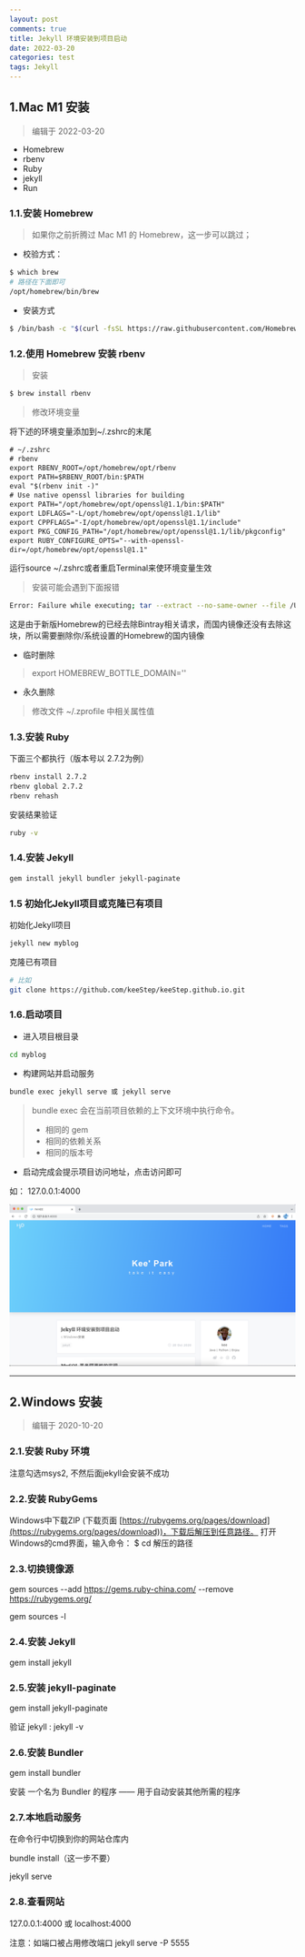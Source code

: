 ```yaml
---
layout: post
comments: true
title: Jekyll 环境安装到项目启动
date: 2022-03-20
categories: test
tags: Jekyll 
---
```


## 1.Mac M1 安装

> 编辑于 2022-03-20

- Homebrew
- rbenv
- Ruby
- jekyll
- Run

### 1.1.安装 Homebrew
> 如果你之前折腾过 Mac M1 的 Homebrew，这一步可以跳过；

- 校验方式：

``` bash
$ which brew
# 路径在下面即可
/opt/homebrew/bin/brew
```

- 安装方式

``` bash
$ /bin/bash -c "$(curl -fsSL https://raw.githubusercontent.com/Homebrew/install/HEAD/install.sh)"
```

### 1.2.使用 Homebrew 安装 rbenv

> 安装

``` bash
$ brew install rbenv
```

> 修改环境变量

将下述的环境变量添加到~/.zshrc的末尾

``` vi
# ~/.zshrc
# rbenv
export RBENV_ROOT=/opt/homebrew/opt/rbenv
export PATH=$RBENV_ROOT/bin:$PATH
eval "$(rbenv init -)"
# Use native openssl libraries for building
export PATH="/opt/homebrew/opt/openssl@1.1/bin:$PATH"
export LDFLAGS="-L/opt/homebrew/opt/openssl@1.1/lib"
export CPPFLAGS="-I/opt/homebrew/opt/openssl@1.1/include"
export PKG_CONFIG_PATH="/opt/homebrew/opt/openssl@1.1/lib/pkgconfig"
export RUBY_CONFIGURE_OPTS="--with-openssl-dir=/opt/homebrew/opt/openssl@1.1"
```

运行source ~/.zshrc或者重启Terminal来使环境变量生效

> 安装可能会遇到下面报错

``` bash
Error: Failure while executing; tar --extract --no-same-owner --file /Users/kee/Library/Caches/Homebrew/downloads/c56222a07033b84ad671913218ead61e3ce0891661374516ea1989d722a8dca2--m4-1.4.18.arm64_big_sur.bottle.1.tar.gz --directory /private/tmp/d20220320-52061-qvmfcj exited with 1. Here’s the output: tar: Error opening archive: Failed to open ‘/Users/kee/Library/Caches/Homebrew/downloads/c56222a07033b84ad671913218ead61e3ce0891661374516ea1989d722a8dca2–m4-1.4.18.arm64_big_sur.bottle.1.tar.gz’
```

这是由于新版Homebrew的已经去除Bintray相关请求，而国内镜像还没有去除这块，所以需要删除你/系统设置的Homebrew的国内镜像

- 临时删除

> export HOMEBREW_BOTTLE_DOMAIN=''

- 永久删除

> 修改文件 ~/.zprofile 中相关属性值

### 1.3.安装 Ruby

下面三个都执行（版本号以 2.7.2为例）

``` bash
rbenv install 2.7.2
rbenv global 2.7.2
rbenv rehash
```

安装结果验证

``` bash
ruby -v
```

### 1.4.安装 Jekyll

``` bash
gem install jekyll bundler jekyll-paginate
```

### 1.5 初始化Jekyll项目或克隆已有项目

初始化Jekyll项目

``` bash
jekyll new myblog
```

克隆已有项目

``` bash
# 比如
git clone https://github.com/keeStep/keeStep.github.io.git
```

### 1.6.启动项目

- 进入项目根目录

``` bash
cd myblog
```

- 构建网站并启动服务

``` bash
bundle exec jekyll serve 或 jekyll serve
```

> bundle exec 会在当前项目依赖的上下文环境中执行命令。
> - 相同的 gem
> - 相同的依赖关系
> - 相同的版本号

- 启动完成会提示项目访问地址，点击访问即可

如： 127.0.0.1:4000

![image](/assets/img/jekyll-run.png)

---

## 2.Windows 安装

> 编辑于 2020-10-20

### 2.1.安装 Ruby 环境

注意勾选msys2, 不然后面jekyll会安装不成功

### 2.2.安装 RubyGems

Windows中下载ZIP (下载页面 [https://rubygems.org/pages/download](https://rubygems.org/pages/download))，下载后解压到任意路径。
打开Windows的cmd界面，输入命令： $ cd 解压的路径

### 2.3.切换镜像源

gem sources --add https://gems.ruby-china.com/ --remove https://rubygems.org/

gem sources -l

### 2.4.安装 Jekyll

gem install jekyll

### 2.5.安装 jekyll-paginate

gem install jekyll-paginate

验证 jekyll :  jekyll -v

### 2.6.安装 Bundler

gem install bundler

安装 一个名为 Bundler 的程序 —— 用于自动安装其他所需的程序

### 2.7.本地启动服务

在命令行中切换到你的网站仓库内

bundle install（这一步不要）

jekyll serve

### 2.8.查看网站

 127.0.0.1:4000 或 localhost:4000

注意：如端口被占用修改端口 jekyll serve -P 5555

